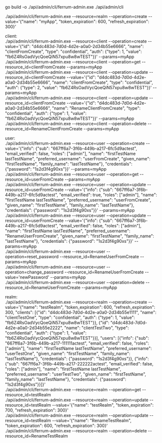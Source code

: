 go build -o ./api/admin/cli/ferrum-admin.exe ./api/admin/cli

./api/admin/cli/ferrum-admin.exe --resource=realm --operation=create --value='{"name": "myApp", "token_expiration": 600, "refresh_expiration": 300}'    

client:    
./api/admin/cli/ferrum-admin.exe --resource=client --operation=create --value='{"id": "d4dc483d-7d0d-4d2e-a0a0-2d34b55e6666", "name": "clientFromCreate", "type": "confidential", "auth": {"type": 1, "value": "fb6Z4RsOadVycQoeQiN57xpu8w8wTEST"}}' --params=myApp   
./api/admin/cli/ferrum-admin.exe --resource=client --operation=get --resource_id=clientFromCreate --params=myApp   
./api/admin/cli/ferrum-admin.exe --resource=client --operation=update --resource_id=clientFromCreate --value='{"id": "d4dc483d-7d0d-4d2e-a0a0-2d34b55e6666", "name": "clientFromCreate", "type": "confidential", "auth": {"type": 2, "value": "fb6Z4RsOadVycQoeQiN57xpu8w8wTEST"}}' --params=myApp   
./api/admin/cli/ferrum-admin.exe --resource=client --operation=update --resource_id=clientFromCreate --value='{"id": "d4dc483d-7d0d-4d2e-a0a0-2d34b55e6666", "name": "RenameClientFromCreate", "type": "confidential", "auth": {"type": 1, "value": "fb6Z4RsOadVycQoeQiN57xpu8w8wTEST"}}' --params=myApp   
./api/admin/cli/ferrum-admin.exe --resource=client --operation=delete --resource_id=RenameClientFromCreate --params=myApp   

user:   
./api/admin/cli/ferrum-admin.exe --resource=user --operation=create --value='{"info": {"sub": "667ff6a7-3f6b-449b-a217-6fc5d9actest", "email_verified": false, "roles": ["admin"], "name": "firstTestName lastTestName", "preferred_username": "userFromCreate", "given_name": "firstTestName", "family_name": "lastTestName"}, "credentials": {"password": "1s2d3f4g90xs"}}' --params=myApp    
./api/admin/cli/ferrum-admin.exe --resource=user --operation=get --resource_id=userFromCreate --params=myApp   
./api/admin/cli/ferrum-admin.exe --resource=user --operation=update --resource_id=userFromCreate --value='{"info": {"sub": "667ff6a7-3f6b-449b-a217-6fc5d9actest", "email_verified": true, "roles": ["admin"], "name": "firstTestName lastTestName", "preferred_username": "userFromCreate", "given_name": "firstTestName", "family_name": "lastTestName"}, "credentials": {"password": "1s2d3f4g90xs"}}' --params=myApp    
./api/admin/cli/ferrum-admin.exe --resource=user --operation=update --resource_id=userFromCreate --value='{"info": {"sub": "667ff6a7-3f6b-449b-a217-6fc5d9actest", "email_verified": false, "roles": ["admin"], "name": "firstTestName lastTestName", "preferred_username": "RenameUserFromCreate", "given_name": "firstTestName", "family_name": "lastTestName"}, "credentials": {"password": "1s2d3f4g90xs"}}' --params=myApp    
./api/admin/cli/ferrum-admin.exe --resource=user --operation=reset_password --resource_id=RenameUserFromCreate --params=myApp   
./api/admin/cli/ferrum-admin.exe --resource=user --operation=change_password --resource_id=RenameUserFromCreate --value='newPassword' --params=myApp   
./api/admin/cli/ferrum-admin.exe --resource=user --operation=delete --resource_id=RenameUserFromCreate --params=myApp   

realm:   
./api/admin/cli/ferrum-admin.exe --resource=realm --operation=create --value='{"name": "testRealm", "token_expiration": 600, "refresh_expiration": 300, "clients": [{"id": "d4dc483d-7d0d-4d2e-a0a0-2d34b55e1111", "name": "clientTestOne", "type": "confidential", "auth": {"type": 1, "value": "fb6Z4RsOadVycQoeQiN57xpu8w8wTEST"}}, {"id": "d4dc483d-7d0d-4d2e-a0a0-2d34b55e2222", "name": "clientTestTwo", "type": "confidential", "auth": {"type": 1, "value": "fb6Z4RsOadVycQoeQiN57xpu8w8wTEST"}}], "users": [{"info": {"sub": "667ff6a7-3f6b-449b-a217-111111actest", "email_verified": false, "roles": ["admin"], "name": "firstTestName lastTestName", "preferred_username": "userTestOne", "given_name": "firstTestName", "family_name": "lastTestName"}, "credentials": {"password": "1s2d3f4g90xs"}}, {"info": {"sub": "667ff6a7-3f6b-449b-a217-222222actest", "email_verified": false, "roles": ["admin"], "name": "firstTestName lastTestName", "preferred_username": "userTestTwo", "given_name": "firstTestName", "family_name": "lastTestName"}, "credentials": {"password": "1s2d3f4g90xs"}}]}'    
./api/admin/cli/ferrum-admin.exe --resource=realm --operation=get --resource_id=testRealm    
./api/admin/cli/ferrum-admin.exe --resource=realm --operation=update --resource_id=testRealm --value='{"name": "testRealm", "token_expiration": 700, "refresh_expiration": 300}'   
./api/admin/cli/ferrum-admin.exe --resource=realm --operation=update --resource_id=testRealm --value='{"name": "RenameTestRealm", "token_expiration": 600, "refresh_expiration": 300}'   
./api/admin/cli/ferrum-admin.exe --resource=realm --operation=delete --resource_id=RenameTestRealm
